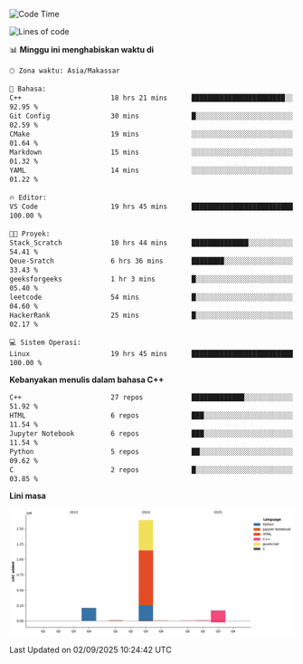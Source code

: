 <!--START_SECTION:waka-->
![Code Time](http://img.shields.io/badge/Code%20Time-435%20hrs%2014%20mins-blue)

![Lines of code](https://img.shields.io/badge/Sejak%20Hello%20World%20aku%20telah%20menulis-2.0%20million%20baris%20kode-blue)

📊 **Minggu ini menghabiskan waktu di** 

```text
🕑︎ Zona waktu: Asia/Makassar

💬 Bahasa: 
C++                      18 hrs 21 mins      ███████████████████████░░   92.95 % 
Git Config               30 mins             █░░░░░░░░░░░░░░░░░░░░░░░░   02.59 % 
CMake                    19 mins             ░░░░░░░░░░░░░░░░░░░░░░░░░   01.64 % 
Markdown                 15 mins             ░░░░░░░░░░░░░░░░░░░░░░░░░   01.32 % 
YAML                     14 mins             ░░░░░░░░░░░░░░░░░░░░░░░░░   01.22 % 

🔥 Editor: 
VS Code                  19 hrs 45 mins      █████████████████████████   100.00 % 

🐱‍💻 Proyek: 
Stack_Scratch            10 hrs 44 mins      ██████████████░░░░░░░░░░░   54.41 % 
Qeue-Sratch              6 hrs 36 mins       ████████░░░░░░░░░░░░░░░░░   33.43 % 
geeksforgeeks            1 hr 3 mins         █░░░░░░░░░░░░░░░░░░░░░░░░   05.40 % 
leetcode                 54 mins             █░░░░░░░░░░░░░░░░░░░░░░░░   04.60 % 
HackerRank               25 mins             █░░░░░░░░░░░░░░░░░░░░░░░░   02.17 % 

💻 Sistem Operasi: 
Linux                    19 hrs 45 mins      █████████████████████████   100.00 % 
```

**Kebanyakan menulis dalam bahasa C++** 

```text
C++                      27 repos            █████████████░░░░░░░░░░░░   51.92 % 
HTML                     6 repos             ███░░░░░░░░░░░░░░░░░░░░░░   11.54 % 
Jupyter Notebook         6 repos             ███░░░░░░░░░░░░░░░░░░░░░░   11.54 % 
Python                   5 repos             ██░░░░░░░░░░░░░░░░░░░░░░░   09.62 % 
C                        2 repos             █░░░░░░░░░░░░░░░░░░░░░░░░   03.85 % 
```



**Lini masa**

![Lines of Code chart](https://raw.githubusercontent.com/yusuf601/yusuf601/main/assets/bar_graph.png)


 Last Updated on 02/09/2025 10:24:42 UTC
<!--END_SECTION:waka-->

